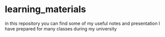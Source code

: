 # learning_materials
in this repository you can find some of my useful notes and presentation I have prepared for many classes during my university
